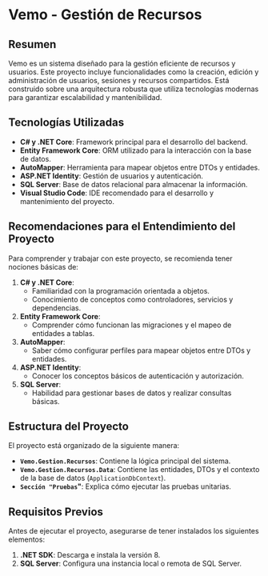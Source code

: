 # Vemo - Gestión de Recursos

## Resumen
Vemo es un sistema diseñado para la gestión eficiente de recursos y usuarios. Este proyecto incluye funcionalidades como la creación, edición y administración de usuarios, sesiones y recursos compartidos. Está construido sobre una arquitectura robusta que utiliza tecnologías modernas para garantizar escalabilidad y mantenibilidad.

## Tecnologías Utilizadas
- **C# y .NET Core**: Framework principal para el desarrollo del backend.
- **Entity Framework Core**: ORM utilizado para la interacción con la base de datos.
- **AutoMapper**: Herramienta para mapear objetos entre DTOs y entidades.
- **ASP.NET Identity**: Gestión de usuarios y autenticación.
- **SQL Server**: Base de datos relacional para almacenar la información.
- **Visual Studio Code**: IDE recomendado para el desarrollo y mantenimiento del proyecto.

## Recomendaciones para el Entendimiento del Proyecto
Para comprender y trabajar con este proyecto, se recomienda tener nociones básicas de:
1. **C# y .NET Core**:
   - Familiaridad con la programación orientada a objetos.
   - Conocimiento de conceptos como controladores, servicios y dependencias.
2. **Entity Framework Core**:
   - Comprender cómo funcionan las migraciones y el mapeo de entidades a tablas.
3. **AutoMapper**:
   - Saber cómo configurar perfiles para mapear objetos entre DTOs y entidades.
4. **ASP.NET Identity**:
   - Conocer los conceptos básicos de autenticación y autorización.
5. **SQL Server**:
   - Habilidad para gestionar bases de datos y realizar consultas básicas.

## Estructura del Proyecto
El proyecto está organizado de la siguiente manera:
- **`Vemo.Gestion.Recursos`**: Contiene la lógica principal del sistema.
- **`Vemo.Gestion.Recursos.Data`**: Contiene las entidades, DTOs y el contexto de la base de datos (`ApplicationDbContext`).
- **`Sección "Pruebas`"**: Explica cómo ejecutar las pruebas unitarias.


## Requisitos Previos
Antes de ejecutar el proyecto, asegurarse de tener instalados los siguientes elementos:
1. **.NET SDK**: Descarga e instala la versión 8.
2. **SQL Server**: Configura una instancia local o remota de SQL Server.